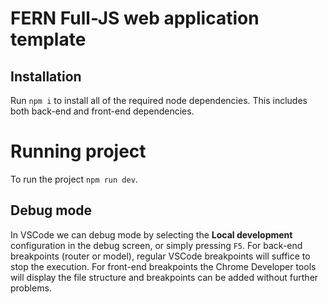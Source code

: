 # FERN Full-JS web application template

## Installation

Run `npm i` to install all of the required node dependencies. This includes both back-end and front-end dependencies.

# Running project

To run the project `npm run dev`.

## Debug mode

In VSCode we can debug mode by selecting the **Local development** configuration in the debug screen, or simply pressing `F5`. For back-end breakpoints (router or model), regular VSCode breakpoints will suffice to stop the execution. For front-end breakpoints the Chrome Developer tools will display the file structure and breakpoints can be added without further problems.
